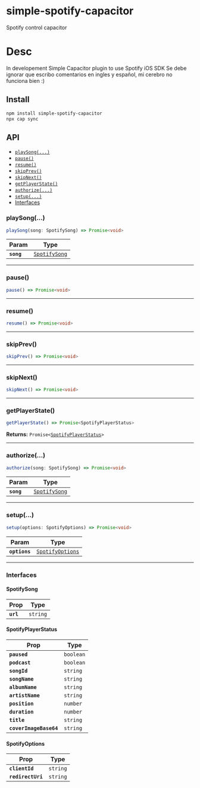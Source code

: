 # simple-spotify-capacitor

Spotify control capacitor

# Desc
In developement
Simple Capacitor plugin to use Spotify iOS SDK
Se debe ignorar que escribo comentarios en ingles y español, mi cerebro no funciona bien :)

## Install

```bash
npm install simple-spotify-capacitor
npx cap sync
```

## API

<docgen-index>

* [`playSong(...)`](#playsong)
* [`pause()`](#pause)
* [`resume()`](#resume)
* [`skipPrev()`](#skipprev)
* [`skipNext()`](#skipnext)
* [`getPlayerState()`](#getplayerstate)
* [`authorize(...)`](#authorize)
* [`setup(...)`](#setup)
* [Interfaces](#interfaces)

</docgen-index>

<docgen-api>
<!--Update the source file JSDoc comments and rerun docgen to update the docs below-->

### playSong(...)

```typescript
playSong(song: SpotifySong) => Promise<void>
```

| Param      | Type                                                |
| ---------- | --------------------------------------------------- |
| **`song`** | <code><a href="#spotifysong">SpotifySong</a></code> |

--------------------


### pause()

```typescript
pause() => Promise<void>
```

--------------------


### resume()

```typescript
resume() => Promise<void>
```

--------------------


### skipPrev()

```typescript
skipPrev() => Promise<void>
```

--------------------


### skipNext()

```typescript
skipNext() => Promise<void>
```

--------------------


### getPlayerState()

```typescript
getPlayerState() => Promise<SpotifyPlayerStatus>
```

**Returns:** <code>Promise&lt;<a href="#spotifyplayerstatus">SpotifyPlayerStatus</a>&gt;</code>

--------------------


### authorize(...)

```typescript
authorize(song: SpotifySong) => Promise<void>
```

| Param      | Type                                                |
| ---------- | --------------------------------------------------- |
| **`song`** | <code><a href="#spotifysong">SpotifySong</a></code> |

--------------------


### setup(...)

```typescript
setup(options: SpotifyOptions) => Promise<void>
```

| Param         | Type                                                      |
| ------------- | --------------------------------------------------------- |
| **`options`** | <code><a href="#spotifyoptions">SpotifyOptions</a></code> |

--------------------


### Interfaces


#### SpotifySong

| Prop      | Type                |
| --------- | ------------------- |
| **`url`** | <code>string</code> |


#### SpotifyPlayerStatus

| Prop                   | Type                 |
| ---------------------- | -------------------- |
| **`paused`**           | <code>boolean</code> |
| **`podcast`**          | <code>boolean</code> |
| **`songId`**           | <code>string</code>  |
| **`songName`**         | <code>string</code>  |
| **`albumName`**        | <code>string</code>  |
| **`artistName`**       | <code>string</code>  |
| **`position`**         | <code>number</code>  |
| **`duration`**         | <code>number</code>  |
| **`title`**            | <code>string</code>  |
| **`coverImageBase64`** | <code>string</code>  |


#### SpotifyOptions

| Prop              | Type                |
| ----------------- | ------------------- |
| **`clientId`**    | <code>string</code> |
| **`redirectUri`** | <code>string</code> |

</docgen-api>
